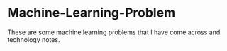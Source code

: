 # Machine-Learning-Problem
These are some machine learning problems that I have come across and technology notes.
